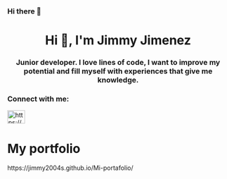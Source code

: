 ### Hi there 👋

<h1 align="center">Hi 👋, I'm Jimmy Jimenez</h1>
<h3 align="center">Junior developer. I love lines of code, I want to improve my potential and fill myself with experiences that give me knowledge.</h3>

<h3 align="left">Connect with me:</h3>
<p align="left">
<a href="https://www.linkedin.com/in/jimmyjimenez2004/" target="blank"><img align="center" src="https://raw.githubusercontent.com/rahuldkjain/github-profile-readme-generator/master/src/images/icons/Social/linked-in-alt.svg" alt="https://www.linkedin.com/in/jimmyjimenez2004/" height="30" width="40" /></a>
</p>

<h1> My portfolio </h1>
https://jimmy2004s.github.io/Mi-portafolio/
